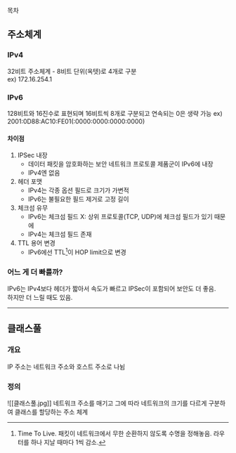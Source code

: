 목차
## 주소체계
### IPv4
32비트 주소체계 - 8비트 단위(옥텟)로 4개로 구분  
ex) 172.16.254.1

### IPv6
128비트와 16진수로 표현되며 16비트씩 8개로 구분되고 연속되는 0은 생략 가능
ex) 2001:0D88:AC10:FE01(:0000:0000:0000:0000)

#### 차이점
1. IPSec 내장
   - 데이터 패킷을 암호화하는 보안 네트워크 프로토콜 제품군이 IPv6에 내장
   - IPv4엔 없음
2. 헤더 포맷
   - IPv4는 각종 옵션 필드로 크기가 가변적
   - IPv6는 불필요한 필드 제거로 고정 길이
3. 체크섬 유무
   - IPv6는 체크섬 필드 X: 상위 프로토콜(TCP, UDP)에 체크섬 필드가 있기 때문에
   - IPv4는 체크섬 필드 존재
4. TTL 용어 변경
   - IPv6에선 TTL[^1]이 HOP limit으로 변경
### 어느 게 더 빠를까?
IPv6는 IPv4보다 헤더가 짧아서 속도가 빠르고 IPSec이 포함되어 보안도 더 좋음.  
하지만 더 느릴 때도 있음.  

---
## 클래스풀
### 개요
IP 주소는 네트워크 주소와 호스트 주소로 나뉨  

### 정의
![[클래스풀.jpg]]
네트워크 주소를 매기고 그에 따라 네트워크의 크기를 다르게 구분하여 클래스를 할당하는 주소 체계  


[^1]: Time To Live. 패킷이 네트워크에서 무한 순환하지 않도록 수명을 정해놓음. 라우터를 하나 지날 때마다 1씩 감소.